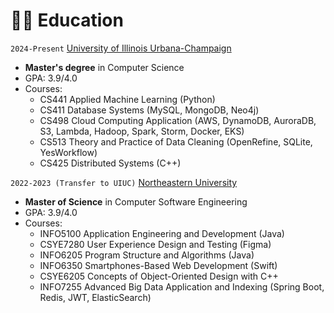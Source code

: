 # 👨‍🎓 Education
`2024-Present` [University of Illinois Urbana-Champaign](https://illinois.edu/)
- **Master's degree** in Computer Science
- GPA: 3.9/4.0
- Courses: 
  - CS441 Applied Machine Learning (Python)
  - CS411 Database Systems (MySQL, MongoDB, Neo4j)
  - CS498 Cloud Computing Application 
 (AWS, DynamoDB, AuroraDB, S3, Lambda, Hadoop, Spark, Storm, Docker, EKS)
  - CS513 Theory and Practice of Data Cleaning (OpenRefine, SQLite, YesWorkflow)
  - CS425 Distributed Systems (C++)


`2022-2023 (Transfer to UIUC)` [Northeastern University](https://www.northeastern.edu/)
- **Master of Science** in Computer Software Engineering
- GPA: 3.9/4.0
- Courses:
  - INFO5100 Application Engineering and Development (Java)
  - CSYE7280 User Experience Design and Testing (Figma)
  - INFO6205 Program Structure and Algorithms (Java)
  - INFO6350 Smartphones-Based Web Development (Swift)
  - CSYE6205 Concepts of Object-Oriented Design with C++ 
  - INFO7255 Advanced Big Data Application and Indexing (Spring Boot, Redis, JWT, ElasticSearch)